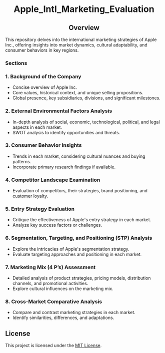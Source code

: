 <h1 align = 'center'> Apple_Intl_Marketing_Evaluation </h1>

<h2 align = 'center'> Overview </h2>
This repository delves into the international marketing strategies of Apple Inc., offering insights into market dynamics, cultural adaptability, and consumer behaviors in key regions.

<h3 align = center'> Sections </h3>

### 1. Background of the Company
   - Concise overview of Apple Inc.
   - Core values, historical context, and unique selling propositions.
   - Global presence, key subsidiaries, divisions, and significant milestones.

### 2. External Environmental Factors Analysis
   - In-depth analysis of social, economic, technological, political, and legal aspects in each market.
   - SWOT analysis to identify opportunities and threats.

### 3. Consumer Behavior Insights
   - Trends in each market, considering cultural nuances and buying patterns.
   - Incorporate primary research findings if available.

### 4. Competitor Landscape Examination
   - Evaluation of competitors, their strategies, brand positioning, and customer loyalty.

### 5. Entry Strategy Evaluation
   - Critique the effectiveness of Apple's entry strategy in each market.
   - Analyze key success factors or challenges.

### 6. Segmentation, Targeting, and Positioning (STP) Analysis
   - Explore the intricacies of Apple's segmentation strategy.
   - Evaluate targeting approaches and positioning in each market.

### 7. Marketing Mix (4 P’s) Assessment
   - Detailed analysis of product strategies, pricing models, distribution channels, and promotional activities.
   - Explore cultural influences on the marketing mix.

### 8. Cross-Market Comparative Analysis
   - Compare and contrast marketing strategies in each market.
   - Identify similarities, differences, and adaptations.

## License
This project is licensed under the [MIT License](LICENSE).


